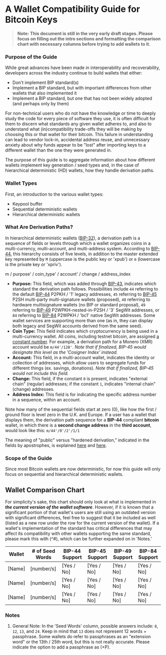 # A Wallet Compatibility Guide for Bitcoin Keys

> **Note: This document is still in the very early draft stages. Please focus on filling out the intro sections and formatting the comparison chart with necessary columns before trying to add wallets to it.**

### Purpose of the Guide
While great advances have been made in interoperability and recoverability, developers across the industry continue to build wallets that either:
+ Don't implement BIP standard(s)
+ Implement a BIP standard, but with important differences from other wallets that also implemented it
+ Implement a BIP standard, but one that has not been widely adopted (and perhaps only by them)

For non-technical users who do not have the knowledge or time to deeply study the code for every piece of software they use, it is often difficult for them to discern what standards any given wallet adheres to, and also to understand what (in)compatibility trade-offs they will be making by choosing this or that wallet for their bitcoin. This failure in understanding can lead to vendor lock-in, accidental address reuse, and unnecessary anxiety about why funds appear to be "lost" after importing keys to a different wallet than the one they were generated in.

The purpose of this guide is to aggregate information about how different wallets implement key generation / seed types and, in the case of hierarchical deterministic (HD) wallets, how they handle derivation paths.

### Wallet Types
First, an introduction to the various wallet types:

+ Keypool buffer
+ Sequential deterministic wallets
+ Hierarchical deterministic wallets

### What Are Derivation Paths?
In hierarchical deterministic wallets ([BIP-32](https://github.com/bitcoin/bips/blob/master/bip-0032.mediawiki)), a derivation path is a sequence of fields or levels through which a wallet organizes coins in a multi-currency, multi-account, and multi-address system. According to [BIP-44](https://github.com/bitcoin/bips/blob/master/bip-0044.mediawiki), this hierarchy consists of five levels, in addition to the master extended key represented by `M` (uppercase is the public key or 'xpub') or `m` (lowercase is the private key or 'xpriv').

m / purpose' / coin_type' / account' / change / address_index

+ **Purpose:** This field, which was added through [BIP-43](https://github.com/bitcoin/bips/blob/master/bip-0043.mediawiki), indicates which standard the derivation path follows. Possibilities include `44` referring to the default [BIP-44](https://github.com/bitcoin/bips/blob/master/bip-0044.mediawiki) P2PKH / '1' legacy addresses, `45` referring to [BIP-45](https://github.com/bitcoin/bips/blob/master/bip-0045.mediawiki) P2SH multi-party multi-signature wallets (proposed), `48` referring to hardware multisignature wallets (no BIP or standard proposal), `49` referring to [BIP-49](https://github.com/bitcoin/bips/blob/master/bip-0049.mediawiki) P2WPKH-nested-in-P2SH / '3' SegWit addresses, or `84` referring to [BIP-84](https://github.com/bitcoin/bips/blob/master/bip-0084.mediawiki) P2WPKH / 'bc1' native SegWit addresses. Some wallet services are supporting more than one (as in, they can display both legacy and SegWit accounts derived from the same seed).
+ **Coin Type:** This field indicates which cryptocurrency is being used in a multi-currency wallet. All coins, including testnet bitcoin, are assigned [a constant number](https://github.com/satoshilabs/slips/blob/master/slip-0044.md). For example, a derivation path for a Monero (XMR) account would be `m/44'/128'`. *Note that if finalized, BIP-45 would designate this level as the 'Cosigner Index' instead.*
+ **Account:** This field, in a multi-account wallet, indicates the identity or collection of addresses, which allow users to segregate funds for different things (ex. savings, donations). *Note that if finalized, BIP-45 would not include this field.*
+ **Change:** This field, if the constant `0` is present, indicates "external chain" (regular) addresses; if the constant `1`, indicates "internal chain" (change) addresses.
+ **Address Index:** This field is for indicating the specific address number in a sequence, within an account.

Note how many of the sequential fields start at zero (0), like how the first / ground floor is level zero in the U.K. and Europe. If a user has a wallet that displays them, the derivation path sequence for a **BIP-44** compliant **bitcoin** wallet, in which there is a **second change address** in the **third account**, would look like this: `m/44'/0'/2'/1/1`

The meaning of "public" versus "hardened derivation," indicated in the fields by apostrophes, is explained [here](https://medium.com/@sevcsik/working-with-bitcoin-hd-wallets-ii-deriving-public-keys-c48341629388) and [here](https://bitcoin.stackexchange.com/questions/62533/key-derivation-in-hd-wallets-using-the-extended-private-key-vs-hardened-derivati?rq=1).

### Scope of the Guide
Since most Bitcoin wallets are now deterministic, for now this guide will only focus on sequential and hierarchical deterministic wallets.

## Wallet Comparison Chart

For simplicity's sake, this chart should only look at what is implemented in **_the current version of the wallet software_**. However, if it is known that a significant portion of that wallet's users are still using an outdated version with significant differences, feel free to suggest that it be included as well (listed as a new row under the row for the current version of the wallet). If a wallet's implementation of the standard has critical differences that may affect its compatibility with other wallets supporting the same standard, please mark this with (^#), which can be further expanded on in 'Notes.'

   Wallet    | # of Seed Words | BIP-44 Support | BIP-45 Support | BIP-49 Support | BIP-84 Support |
------------ | --------------- | -------------- | -------------- | -------------- | -------------- |
   [Name]    |     [number/s]  |    [Yes / No]  |   [Yes / No]   |   [Yes / No]   |   [Yes / No]   |
   [Name]    |     [number/s]  |    [Yes / No]  |   [Yes / No]   |   [Yes / No]   |   [Yes / No]   |
   [Name]    |     [number/s]  |    [Yes / No]  |   [Yes / No]   |   [Yes / No]   |   [Yes / No]   |
  

### Notes

1. General Note: In the 'Seed Words' column, possible answers include: `8`, `12`, `13`, and `24`. Keep in mind that `13` does not represent 12 words + passphrase. Some wallets do refer to passphrases as an "extension word" or the 13th / 25th word, but this is not really accurate. Please indicate the option to add a passphrase as (+P).
